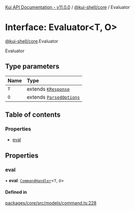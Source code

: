[Kui API Documentation - v11.0.0](../README.md) / [@kui-shell/core](../modules/kui_shell_core.md) / Evaluator

# Interface: Evaluator<T, O\>

[@kui-shell/core](../modules/kui_shell_core.md).Evaluator

Evaluator

## Type parameters

| Name | Type                                                          |
| :--- | :------------------------------------------------------------ |
| `T`  | extends [`KResponse`](../modules/kui_shell_core.md#kresponse) |
| `O`  | extends [`ParsedOptions`](kui_shell_core.ParsedOptions.md)    |

## Table of contents

### Properties

- [eval](kui_shell_core.Evaluator.md#eval)

## Properties

### eval

• **eval**: [`CommandHandler`](../modules/kui_shell_core.md#commandhandler)<`T`, `O`\>

#### Defined in

[packages/core/src/models/command.ts:228](https://github.com/kubernetes-sigs/kui/blob/kui/packages/core/src/models/command.ts#L228)
